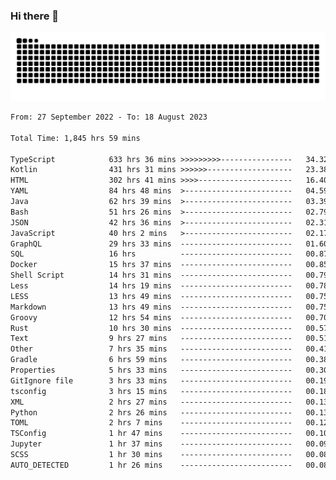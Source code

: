 ### Hi there 👋

<picture>
  <source media="(prefers-color-scheme: dark)" srcset="https://raw.githubusercontent.com/heyline/heyline/output/github-contribution-grid-snake-dark.svg">
  <source media="(prefers-color-scheme: light)" srcset="https://raw.githubusercontent.com/heyline/heyline/output/github-contribution-grid-snake.svg">
  <img alt="github contribution grid snake animation" src="https://raw.githubusercontent.com/heyline/heyline/output/github-contribution-grid-snake.svg">
</picture>

<!--START_SECTION:waka-->

```txt
From: 27 September 2022 - To: 18 August 2023

Total Time: 1,845 hrs 59 mins

TypeScript            633 hrs 36 mins >>>>>>>>>----------------   34.32 %
Kotlin                431 hrs 31 mins >>>>>>-------------------   23.38 %
HTML                  302 hrs 41 mins >>>>---------------------   16.40 %
YAML                  84 hrs 48 mins  >------------------------   04.59 %
Java                  62 hrs 39 mins  >------------------------   03.39 %
Bash                  51 hrs 26 mins  >------------------------   02.79 %
JSON                  42 hrs 36 mins  >------------------------   02.31 %
JavaScript            40 hrs 2 mins   >------------------------   02.17 %
GraphQL               29 hrs 33 mins  -------------------------   01.60 %
SQL                   16 hrs          -------------------------   00.87 %
Docker                15 hrs 37 mins  -------------------------   00.85 %
Shell Script          14 hrs 31 mins  -------------------------   00.79 %
Less                  14 hrs 19 mins  -------------------------   00.78 %
LESS                  13 hrs 49 mins  -------------------------   00.75 %
Markdown              13 hrs 49 mins  -------------------------   00.75 %
Groovy                12 hrs 54 mins  -------------------------   00.70 %
Rust                  10 hrs 30 mins  -------------------------   00.57 %
Text                  9 hrs 27 mins   -------------------------   00.51 %
Other                 7 hrs 35 mins   -------------------------   00.41 %
Gradle                6 hrs 59 mins   -------------------------   00.38 %
Properties            5 hrs 33 mins   -------------------------   00.30 %
GitIgnore file        3 hrs 33 mins   -------------------------   00.19 %
tsconfig              3 hrs 15 mins   -------------------------   00.18 %
XML                   2 hrs 27 mins   -------------------------   00.13 %
Python                2 hrs 26 mins   -------------------------   00.13 %
TOML                  2 hrs 7 mins    -------------------------   00.12 %
TSConfig              1 hr 47 mins    -------------------------   00.10 %
Jupyter               1 hr 37 mins    -------------------------   00.09 %
SCSS                  1 hr 30 mins    -------------------------   00.08 %
AUTO_DETECTED         1 hr 26 mins    -------------------------   00.08 %
```

<!--END_SECTION:waka-->

